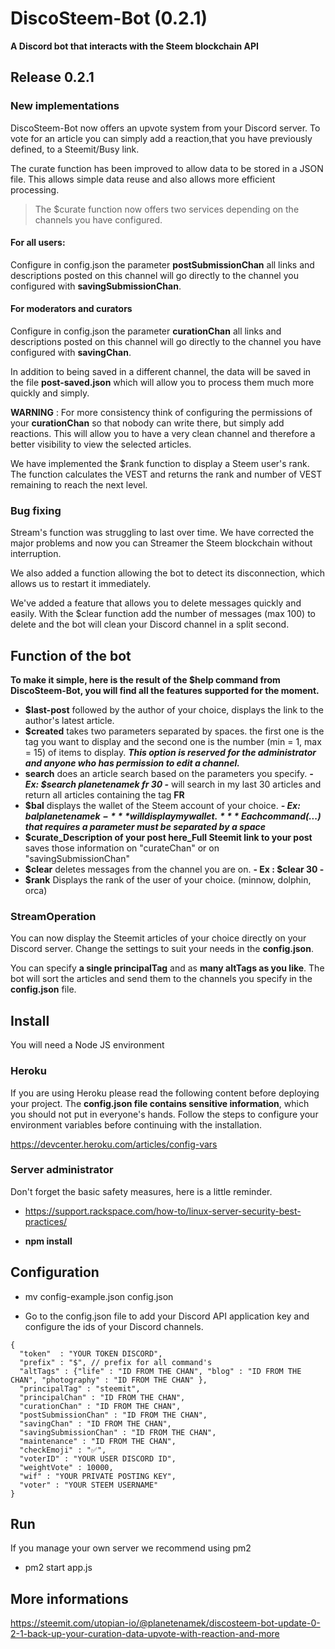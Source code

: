 # DiscoSteem-Bot (0.2.1)

**A Discord bot that interacts with the Steem blockchain API**

## Release 0.2.1

### New implementations

DiscoSteem-Bot now offers an upvote system from your Discord server. To vote for an article you can simply add a reaction,that you have previously defined, to a Steemit/Busy link.

The curate function has been improved to allow data to be stored in a JSON file. This allows simple data reuse and also allows more efficient processing.

> The $curate function now offers two services depending on the channels you have configured.

#### For all users: 

Configure in config.json the parameter **postSubmissionChan** all links and descriptions posted on this channel will go directly to the channel you configured with **savingSubmissionChan**.

#### For moderators and curators

Configure in config.json the parameter **curationChan** all links and descriptions posted on this channel will go directly to the channel you have configured with **savingChan**.

In addition to being saved in a different channel, the data will be saved in the file **post-saved.json** which will allow you to process them much more quickly and simply.

**WARNING** : For more consistency think of configuring the permissions of your **curationChan** so that nobody can write there, but simply add reactions. This will allow you to have a very clean channel and therefore a better visibility to view the selected articles.

We have implemented the $rank function to display a Steem user's rank. The function calculates the VEST and returns the rank and number of VEST remaining to reach the next level.

### Bug fixing

Stream's function was struggling to last over time. We have corrected the major problems and now you can Streamer the Steem blockchain without interruption.

We also added a function allowing the bot to detect its disconnection, which allows us to restart it immediately.

We've added a feature that allows you to delete messages quickly and easily. With the $clear function add the number of messages (max 100) to delete and the bot will clean your Discord channel in a split second.

## Function of the bot

**To make it simple, here is the result of the **$help** command from DiscoSteem-Bot, you will find all the features supported for the moment.**

- **$last-post** followed by the author of your choice, displays the link to the author's latest article.
- **$created** takes two parameters separated by spaces. the first one is the tag you want to display 
and the second one is the number (min = 1, max = 15) of items to display. 
***This option is reserved for the administrator and anyone who has permission to edit a channel.***
- **search** does an article search based on the parameters you specify. ***- Ex: $search planetenamek fr 30 -*** will search in my last 30 articles and return all articles containing the tag **FR**
- **$bal** displays the wallet of the Steem account of your choice. ***- Ex: $bal planetenamek -*** will display my wallet.
***Each command ($...) that requires a parameter must be separated by a space***
- **$curate_Description of your post here_Full Steemit link to your post** saves those information on "curateChan" or on "savingSubmissionChan"
- **$clear** deletes messages from the channel you are on. **- Ex : $clear 30 -**
- **$rank** Displays the rank of the user of your choice. (minnow, dolphin, orca)  

### StreamOperation

You can now display the Steemit articles of your choice directly on your Discord server. Change the settings to suit your needs in the **config.json**.

You can specify **a single principalTag** and as **many altTags as you like**. The bot will sort the articles and send them to the channels you specify in the **config.json** file.

## Install 

You will need a Node JS environment 

### Heroku

If you are using Heroku please read the following content before deploying your project. The **config.json file contains sensitive information**, which you should not put in everyone's hands. Follow the steps to configure your environment variables before continuing with the installation.

https://devcenter.heroku.com/articles/config-vars

### Server administrator

Don't forget the basic safety measures, here is a little reminder.

- https://support.rackspace.com/how-to/linux-server-security-best-practices/

- **npm install**

## Configuration

- mv config-example.json config.json

- Go to the config.json file to add your Discord API application key and configure the ids of your Discord channels.

```
{ 
  "token"  : "YOUR TOKEN DISCORD", 
  "prefix" : "$", // prefix for all command's
  "altTags" : {"life" : "ID FROM THE CHAN", "blog" : "ID FROM THE CHAN", "photography" : "ID FROM THE CHAN" },
  "principalTag" : "steemit",
  "principalChan" : "ID FROM THE CHAN",
  "curationChan" : "ID FROM THE CHAN",
  "postSubmissionChan" : "ID FROM THE CHAN",
  "savingChan" : "ID FROM THE CHAN",
  "savingSubmissionChan" : "ID FROM THE CHAN",
  "maintenance" : "ID FROM THE CHAN",
  "checkEmoji" : "✅",
  "voterID" : "YOUR USER DISCORD ID",
  "weightVote" : 10000,
  "wif" : "YOUR PRIVATE POSTING KEY",
  "voter" : "YOUR STEEM USERNAME"
}
```

## Run 

If you manage your own server we recommend using pm2

- pm2 start app.js

## More informations

https://steemit.com/utopian-io/@planetenamek/discosteem-bot-update-0-2-1-back-up-your-curation-data-upvote-with-reaction-and-more
